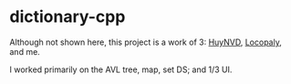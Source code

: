 # dictionary-cpp

Although not shown here, this project is a work of 3: [HuyNVD](https://github.com/HuyNVD), [Locopaly](https://github.com/Locopaly), and me.

I worked primarily on the AVL tree, map, set DS; and 1/3 UI.
